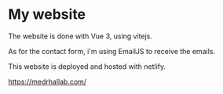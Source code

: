 # My website

The website is done with Vue 3, using vitejs.

As for the contact form, i'm using EmailJS to receive the emails.

This website is deployed and hosted with netlify.

https://medrhallab.com/
